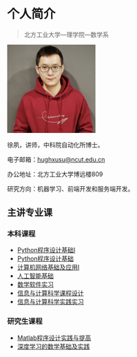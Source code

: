 # 个人简介

> 北方工业大学—理学院—数学系

<img src="https://raw.githubusercontent.com/hughxusu/lesson-index/developing/_images/pPyVPSS.jpg" style="zoom: 20%;" />

徐夙，讲师，中科院自动化所博士。

电子邮箱：hughxusu@ncut.edu.cn

办公地址：北方工业大学博远楼809

研究方向：机器学习、前端开发和服务端开发。

## 主讲专业课

### 本科课程

- [Python程序设计基础I](https://hughxusu.github.io/lesson-index/#/outline/python_1)
- [Python程序设计基础](https://hughxusu.github.io/lesson-index/#/outline/python)
- [计算机网络基础及应用Ⅰ](https://hughxusu.github.io/lesson-index/#/outline/network)
- [人工智能基础](https://hughxusu.github.io/lesson-index/#/outline/ai)
- [数学软件实习](https://hughxusu.github.io/lesson-index/#/outline/math)
- [信息与计算科学课程设计](https://hughxusu.github.io/lesson-index/#/outline/design)
- [信息与计算科学实践实习](https://hughxusu.github.io/lesson-index/#/outline/practice)

### 研究生课程

- [Matlab程序设计实践与提高](https://hughxusu.github.io/lesson-index/#/outline/matlab)
- [深度学习的数学基础及实践](https://hughxusu.github.io/lesson-index/#/outline/deeplearn)